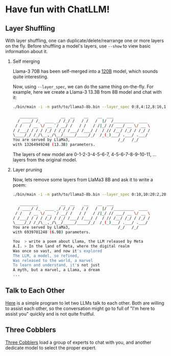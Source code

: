# Have fun with ChatLLM!

## Layer Shuffling

With layer shuffling, one can duplicate/delete/rearrange one or more layers on the fly.
Before shuffling a model's layers, use `--show` to view basic information about it.

1. Self merging

    Llama-3 70B has been self-merged into a [120B](https://huggingface.co/mlabonne/Meta-Llama-3-120B-Instruct) model,
    which sounds quite interesting.

    Now, using `--layer_spec`, we can do the same thing on-the-fly. For example, here we create a Llama-3 13.3B from 8B model and chat with it:

    ```sh
    ./bin/main -i -m path/to/llama3-8b.bin --layer_spec 0:8,4:12,8:16,12:20,16:24,20:28,24:32

       ________          __  __    __    __  ___
      / ____/ /_  ____ _/ /_/ /   / /   /  |/  /_________  ____
     / /   / __ \/ __ `/ __/ /   / /   / /|_/ // ___/ __ \/ __ \
    / /___/ / / / /_/ / /_/ /___/ /___/ /  / // /__/ /_/ / /_/ /
    \____/_/ /_/\__,_/\__/_____/_____/_/  /_(_)___/ .___/ .___/
    You are served by LlaMa3,                     /_/   /_/
    with 13264949248 (13.3B) parameters.
    ```

    The layers of new model are 0-1-2-3-4-5-6-7, 4-5-6-7-8-9-10-11, ... layers from the original model.

2. Layer pruning

    Now, lets remove some layers from LlaMa3 8B and ask it to write a poem:

    ```.sh
    ./bin/main -i -m path/to/llama3-8b.bin --layer_spec 0:10,10:20:2,20:

       ________          __  __    __    __  ___
      / ____/ /_  ____ _/ /_/ /   / /   /  |/  /_________  ____
     / /   / __ \/ __ `/ __/ /   / /   / /|_/ // ___/ __ \/ __ \
    / /___/ / / / /_/ / /_/ /___/ /___/ /  / // /__/ /_/ / /_/ /
    \____/_/ /_/\__,_/\__/_____/_____/_/  /_(_)___/ .___/ .___/
    You are served by LlaMa3,                     /_/   /_/
    with 6939701248 (6.9B) parameters.

    You  > write a poem about Llama, the LLM released by Meta
    A.I. > In the land of Meta, where the digital realm
    Was once so vast, and now it's explored
    The LLM, a model, so refined,
    Was released to the world, a marvel
    To learn and understand, it's not just
    A myth, but a marvel, a Llama, a dream
    ...
    ```

## Talk to Each Other

[Here](../scripts/crosstask.py) is a simple program to let two LLMs talk to each other. Both are willing to assist each other,
so the conversation might go to full of "I'm here to assist you" quickly and is not quite fruitful.

## Three Cobblers

[Three Cobblers](../scripts/threecobblers.py) load a group of experts to chat with you, and another dedicate model to select the proper expert.